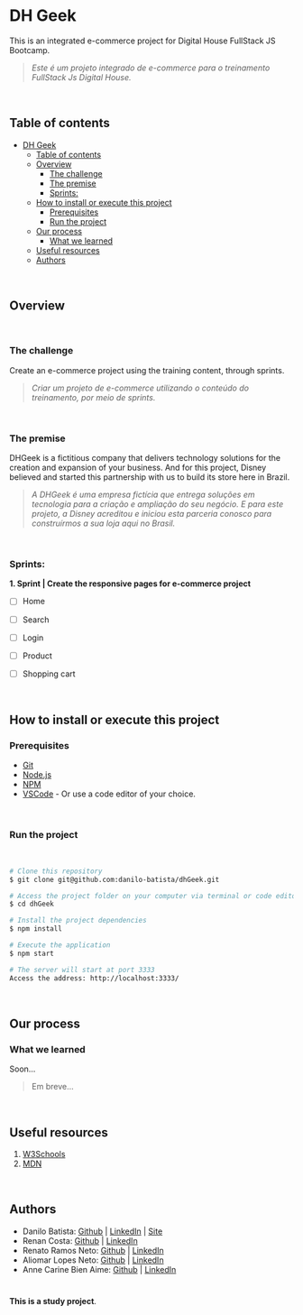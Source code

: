 # DH Geek

This is an integrated e-commerce project for Digital House FullStack JS Bootcamp.
> *Este é um projeto integrado de e-commerce para o treinamento FullStack Js Digital House.*

<br>

## Table of contents

- [DH Geek](#dh-geek)
  - [Table of contents](#table-of-contents)
  - [Overview](#overview)
    - [The challenge](#the-challenge)
    - [The premise](#the-premise)
    - [Sprints:](#sprints)
  - [How to install or execute this project](#how-to-install-or-execute-this-project)
    - [Prerequisites](#prerequisites)
    - [Run the project](#run-the-project)
  - [Our process](#our-process)
    - [What we learned](#what-we-learned)
  - [Useful resources](#useful-resources)
  - [Authors](#authors)

<br>

## Overview
<br>

### The challenge

Create an e-commerce project using the training content, through sprints. 
> *Criar um projeto de e-commerce utilizando o conteúdo do treinamento, por meio de sprints.*

<br>

### The premise
DHGeek is a fictitious company that delivers technology solutions for the creation and expansion of your business. And for this project, Disney believed and started this partnership with us to build its store here in Brazil.
> *A DHGeek é uma empresa fictícia que entrega soluções em tecnologia para a criação e ampliação do seu negócio. E para este projeto, a Disney acreditou e iniciou esta parceria conosco para construírmos a sua loja aqui no Brasil.*


<br>

### Sprints:

**1. Sprint | Create the responsive pages for e-commerce project**
  - [ ] Home
  - [ ] Search
  - [ ] Login
  - [ ] Product
  - [ ] Shopping cart


<br>

## How to install or execute this project

### Prerequisites

- [Git](https://git-scm.com)
- [Node.js](https://nodejs.org/en/)
- [NPM](https://www.npmjs.com/)
- [VSCode](https://code.visualstudio.com/) - Or use a code editor of your choice.

<br>

### Run the project
<br>

```bash
# Clone this repository
$ git clone git@github.com:danilo-batista/dhGeek.git

# Access the project folder on your computer via terminal or code editor
$ cd dhGeek

# Install the project dependencies
$ npm install

# Execute the application
$ npm start

# The server will start at port 3333
Access the address: http://localhost:3333/

```

<br>

## Our process

### What we learned

Soon...
> Em breve...

<br>

## Useful resources

1. [W3Schools](https://www.w3schools.com)
2. [MDN](https://developer.mozilla.org/pt-BR/docs/Web/HTML) 

<br>

## Authors

- Danilo Batista: [Github](https://github.com/danilo-batista) | [LinkedIn](https://www.linkedin.com/in/danilobatista/) | [Site](https://www.danilobatista.com)
- Renan Costa: [Github](https://github.com/) | [LinkedIn](https://www.linkedin.com/in//)
- Renato Ramos Neto: [Github](https://github.com/) | [LinkedIn](https://www.linkedin.com/in//)
- Aliomar Lopes Neto: [Github](https://github.com/alilopes) | [LinkedIn](https://www.linkedin.com/in/aliomar-lopes-neto/)
- Anne Carine Bien Aime: [Github](https://github.com/) | [LinkedIn](https://www.linkedin.com/in//)

#
**This is a study project**.